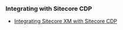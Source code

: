 ### Integrating with Sitecore CDP

- [Integrating Sitecore XM with Sitecore CDP](/integrations/xm-cdp)
